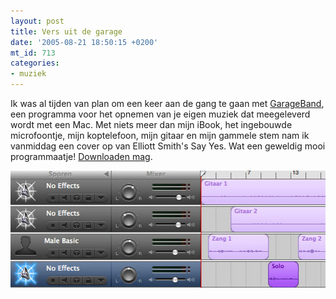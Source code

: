 ```yaml
---
layout: post
title: Vers uit de garage
date: '2005-08-21 18:50:15 +0200'
mt_id: 713
categories:
- muziek
---
```

Ik was al tijden van plan om een keer aan de gang te gaan met <a href="http://www.apple.com/ilife/garageband/">GarageBand</a>, een programma voor het opnemen van je eigen muziek dat meegeleverd wordt met een Mac. Met niets meer dan mijn iBook, het ingebouwde microfoontje, mijn koptelefoon, mijn gitaar en mijn gammele stem nam ik vanmiddag een cover op van Elliott Smith's Say Yes. Wat een geweldig mooi programmaatje! <a href="/files/breun%20-%20Say%20Yes.mp3">Downloaden mag</a>.

<img src="/images/garageband_say_yes.jpg" width="505" height="188" alt="GarageBand" />
